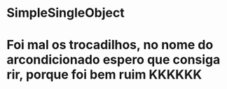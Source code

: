 # SimpleSingleObject
# Foi mal os trocadilhos, no nome do arcondicionado espero que consiga rir, porque foi bem ruim KKKKKK
